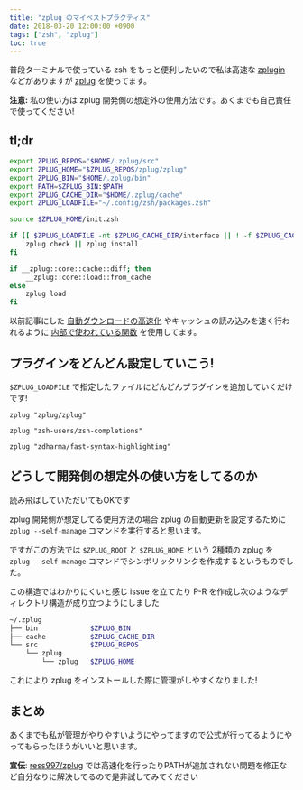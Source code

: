 ```yaml
---
title: "zplug のマイベストプラクティス"
date: 2018-03-20 12:00:00 +0900
tags: ["zsh", "zplug"]
toc: true
---
```

普段ターミナルで使っている zsh をもっと便利したいので私は高速な [zplugin](https://github.com/zdharma/zplugin) などがありますが [zplug](https://github.com/zplug/zplug) を使ってます。

**注意:** 私の使い方は zplug 開発側の想定外の使用方法です。あくまでも自己責任で使ってください!

## tl;dr
```zsh
export ZPLUG_REPOS="$HOME/.zplug/src"
export ZPLUG_HOME="$ZPLUG_REPOS/zplug/zplug"
export ZPLUG_BIN="$HOME/.zplug/bin"
export PATH=$ZPLUG_BIN:$PATH
export ZPLUG_CACHE_DIR="$HOME/.zplug/cache"
export ZPLUG_LOADFILE="~/.config/zsh/packages.zsh"

source $ZPLUG_HOME/init.zsh

if [[ $ZPLUG_LOADFILE -nt $ZPLUG_CACHE_DIR/interface || ! -f $ZPLUG_CACHE_DIR/interface ]]; then
	zplug check || zplug install
fi

if __zplug::core::cache::diff; then
	__zplug::core::load::from_cache
else
	zplug load
fi
```

以前記事にした [自動ダウンロードの高速化](https://qiita.com/Ress/items/775f755df655ca4511ee) やキャッシュの読み込みを速く行われるように [内部で使われている関数](https://github.com/zplug/zplug/blob/20ca2c82063f15a2c107069b9af5cd32256e6019/autoload/commands/__load__#L38-L42) を使用してます。

## プラグインをどんどん設定していこう!
`$ZPLUG_LOADFILE` で指定したファイルにどんどんプラグインを追加していくだけです!

```zsh:設定例
zplug "zplug/zplug"

zplug "zsh-users/zsh-completions"

zplug "zdharma/fast-syntax-highlighting"
```

## どうして開発側の想定外の使い方をしてるのか
読み飛ばしていただいてもOKです

zplug 開発側が想定してる使用方法の場合 zplug の自動更新を設定するために `zplug --self-manage` コマンドを実行すると思います。

ですがこの方法では `$ZPLUG_ROOT` と `$ZPLUG_HOME` という 2種類の zplug を `zplug --self-manage` コマンドでシンボリックリンクを作成するというものでした。

この構造ではわかりにくいと感じ issue を立てたり P-R を作成し次のようなディレクトリ構造が成り立つようにしました

```sh
~/.zplug
├── bin             $ZPLUG_BIN
├── cache           $ZPLUG_CACHE_DIR
└── src             $ZPLUG_REPOS
    └── zplug
        └── zplug   $ZPLUG_HOME
```

これにより zplug をインストールした際に管理がしやすくなりました!

## まとめ
あくまでも私が管理がやりやすいようにやってますので公式が行ってるようにやってもらったほうがいいと思います。

**宣伝**: [ress997/zplug](https://github.com/ress997/zplug) では高速化を行ったりPATHが追加されない問題を修正など自分なりに解決してるので是非試してみてください
